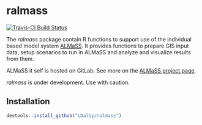 # ralmass
[![Travis-CI Build Status](https://travis-ci.org/LDalby/ralmass.svg?branch=master)](https://travis-ci.org/LDalby/ralmass)

The *ralmass* package contain R functions to support use of the individual based model system [ALMaSS](http://almass.dk).
It provides functions to prepare GIS input data, setup scenarios to run in ALMaSS and analyze and visualize results from them. 

ALMaSS it self is hosted on GitLab. See more on the [ALMaSS project page](https://gitlab.com/ChrisTopping/ALMaSS_all).

*ralmass* is under development. Use with caution.


## Installation

```R
devtools::install_github("LDalby/ralmass")
```

